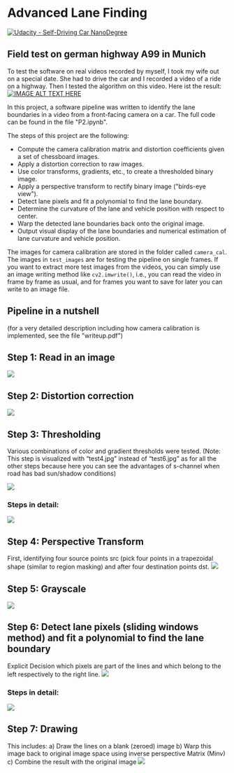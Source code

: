 # Advanced Lane Finding

[![Udacity - Self-Driving Car NanoDegree](https://s3.amazonaws.com/udacity-sdc/github/shield-carnd.svg)](http://www.udacity.com/drive)

## Field test on german highway A99 in Munich
To test the software on real videos recorded by myself, I took my wife out on a special date. She had to drive the car and I recorded a video of a ride on a highway. Then I tested the algorithm on this video. Here ist the result:
[![IMAGE ALT TEXT HERE](./output_images/9.png)](https://youtu.be/lbWOEhMHyzg)


In this project, a software pipeline was written to identify the lane boundaries in a video from a front-facing camera on a car.
The full code can be found in the file "P2.ipynb".

The steps of this project are the following:

* Compute the camera calibration matrix and distortion coefficients given a set of chessboard images.
* Apply a distortion correction to raw images.
* Use color transforms, gradients, etc., to create a thresholded binary image.
* Apply a perspective transform to rectify binary image ("birds-eye view").
* Detect lane pixels and fit a polynomial to find the lane boundary.
* Determine the curvature of the lane and vehicle position with respect to center.
* Warp the detected lane boundaries back onto the original image.
* Output visual display of the lane boundaries and numerical estimation of lane curvature and vehicle position.

The images for camera calibration are stored in the folder called `camera_cal`.  The images in `test_images` are for testing the pipeline on single frames. If you want to extract more test images from the videos, you can simply use an image writing method like `cv2.imwrite()`, i.e., you can read the video in frame by frame as usual, and for frames you want to save for later you can write to an image file.

## Pipeline in a nutshell
(for a very detailed description including how camera calibration is implemented, see the file "writeup.pdf")


## Step 1: Read in an image
![](./output_images/original.png)


## Step 2: Distortion correction
![](./output_images/1.png)


## Step 3: Thresholding
Various combinations of color and gradient thresholds were tested.
(Note: This step is visualized with “test4.jpg” instead of “test6.jpg” as for all the other steps because here you can see the advantages of s-channel when road has bad sun/shadow conditions)

![](./output_images/2.png)

### Steps in detail:
![](./output_images/3.png)


## Step 4: Perspective Transform
First, identifying four source points src (pick four points in a trapezoidal shape (similar to region masking) and after four destination points dst.
![](./output_images/4.png)

## Step 5: Grayscale
![](./output_images/5.png)

## Step 6: Detect lane pixels (sliding windows method) and fit a polynomial to find the lane boundary
Explicit Decision which pixels are part of the lines and which belong to the left respectively to the right line.
![](./output_images/6.png)

### Steps in detail:
![](./output_images/7.png)

## Step 7: Drawing
This includes:
a) Draw the lines on a blank (zeroed) image
b) Warp this image back to original image space using inverse perspective Matrix (Minv)
c) Combine the result with the original image
![](./output_images/8.png)
